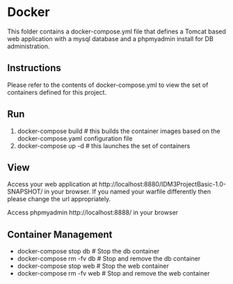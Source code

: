 # Docker

This folder contains a docker-compose.yml file that defines a Tomcat based web application with a mysql database and a phpmyadmin install for DB administration.

## Instructions
Please refer to the contents of docker-compose.yml to view the set of containers defined for this project.

## Run

1. docker-compose build   # this builds the container images based on the docker-compose.yaml configuration file
2. docker-compose up -d  # this launches the set of containers

## View

Access your web application at http://localhost:8880/IDM3ProjectBasic-1.0-SNAPSHOT/ in your browser. If you named your warfile differently then please change the url appropriately.

Access phpmyadmin  http://localhost:8888/ in your browser

## Container Management

* docker-compose stop db   # Stop the db container
* docker-compose rm -fv db # Stop and remove the db container
* docker-compose stop web  # Stop the web container
* docker-compose rm -fv web # Stop and remove the web container
